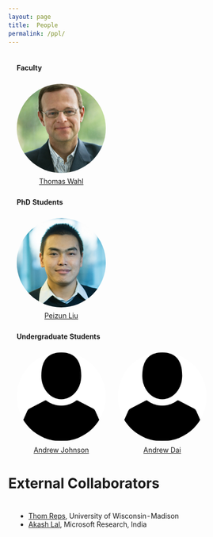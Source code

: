 ```yaml
---
layout: page
title:  People
permalink: /ppl/
---
```

<html>
<head>
<style>
img.circle{
  border-radius: 50%;
}
table
    {
    border-collapse:separate;
    border-spacing:10px 0px;
    }
</style>
</head>
<body>
	<table style="width:100%">
 	<tr>
 		<td>
 		<h4>Faculty</h4>
 		</td>
 	</tr>
	<tr>
	<td align="center">
 	<img src="img/thomas_2.jpg" width="180" alt="Thomas" class="circle">
 	</td>
	<td align="center">
 	</td>
 	</tr>
 	<tr>
 		<td align="center">
 			<a href="https://www.khoury.northeastern.edu/home/wahl/">Thomas Wahl</a>
 		</td>
 		<td align="center">
 		</td>
 	</tr>
 	<tr>
 		<td>
 		<h4>PhD Students</h4>
 		</td>
 	</tr>
	<tr>
	<td align="center">
 	<img src="img/peizun.jpg" width="180" alt="peizun" class="circle">
 	</td>
	<td align="center">
 	</td>
 	</tr>
 	<tr>
 		<td align="center">
 			<a href="https://www.khoury.northeastern.edu/home/wahl/">Peizun Liu</a>
 		</td>
 		<td align="center">
 		</td>
 	</tr>
 	<tr>
 		<td><h4>Undergraduate Students</h4></td>
 	</tr>
	<tr>
	<td align="center">
 		<img src="img/ppl.png" width="180" alt="Andrew Johnson" class="circle">
 	</td>
	<td align="center">
 		<img src="img/ppl.png" width="180" alt="Andrew Dai" class="circle">
 	</td>
 	</tr>
 	<tr>
 		<td align="center">
 			<a href="">Andrew Johnson</a>
 		</td>
 		<td align="center">
 			<a href="">Andrew Dai</a>
 		</td>
 	</tr>
</table>

<h1>External Collaborators</h1>
 	<table style="width:100%">
 	<tr>
 		<td>
 		</td>
 	</tr>
 	<tr>
 		<td>
 		<ul>
 			<li><a href="http://pages.cs.wisc.edu/~reps/">Thom Reps</a>, University of Wisconsin-Madison</li>
 			<li><a href="https://www.microsoft.com/en-us/research/people/akashl/">Akash Lal</a>, Microsoft Research, India</li>
 		</ul>
 		</td>
 	</tr>
</table>
<!--
<br>
 	<h4>External Collaborator</h4><br>

	<table style="width:100%">
	<tr>
	<td align="center">
 		<img src="img/reps.jpg" width="180" alt="Tom" class="circle">
 	</td>
	<td align="center">
 		<img src="img/akash.jpg" width="180" alt="Akash" class="circle">
 	</td>
 	</tr>
 	<tr>
 		<td align="center">
 			<a href="http://pages.cs.wisc.edu/~reps/">Prof. Thomas W. Reps</a><br>
 			Professor<br>
 			University of Wisconsin-Madison
 		</td>
 		<td align="center">
 			<a href="https://www.microsoft.com/en-us/research/people/akashl/">Dr. Akash Lal</a><br>
 			Senior Principal Researcher<br>
 			Microsoft Research, India
 		</td>
 	</tr>
 </table>
-->
</body>
</html>